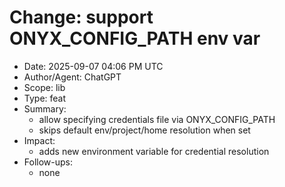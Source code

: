 # Change: support ONYX_CONFIG_PATH env var

- Date: 2025-09-07 04:06 PM UTC
- Author/Agent: ChatGPT
- Scope: lib
- Type: feat
- Summary:
  - allow specifying credentials file via ONYX_CONFIG_PATH
  - skips default env/project/home resolution when set
- Impact:
  - adds new environment variable for credential resolution
- Follow-ups:
  - none
